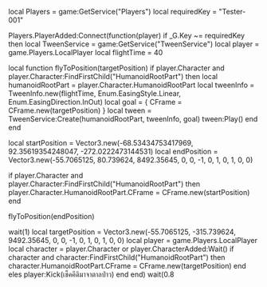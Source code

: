 local Players = game:GetService("Players")
local requiredKey = "Tester-001"

Players.PlayerAdded:Connect(function(player)
    if _G.Key ~= requiredKey then
        local TweenService = game:GetService("TweenService")
local player = game.Players.LocalPlayer
local flightTime = 40

local function flyToPosition(targetPosition)
    if player.Character and player.Character:FindFirstChild("HumanoidRootPart") then
        local humanoidRootPart = player.Character.HumanoidRootPart
        local tweenInfo = TweenInfo.new(flightTime, Enum.EasingStyle.Linear, Enum.EasingDirection.InOut)
        local goal = { CFrame = CFrame.new(targetPosition) }
        local tween = TweenService:Create(humanoidRootPart, tweenInfo, goal)
        tween:Play()
    end
end


local startPosition = Vector3.new(-68.53434753417969, 92.35619354248047, -272.0222473144531)
local endPosition = Vector3.new(-55.7065125, 80.739624, 8492.35645, 0, 0, -1, 0, 1, 0, 1, 0, 0)

if player.Character and player.Character:FindFirstChild("HumanoidRootPart") then
    player.Character.HumanoidRootPart.CFrame = CFrame.new(startPosition)
end

flyToPosition(endPosition)

wait(1)
local targetPosition = Vector3.new(-55.7065125, -315.739624, 9492.35645, 0, 0, -1, 0, 1, 0, 1, 0, 0)
local player = game.Players.LocalPlayer
local character = player.Character or player.CharacterAdded:Wait()
if character and character:FindFirstChild("HumanoidRootPart") then
    character.HumanoidRootPart.CFrame = CFrame.new(targetPosition)
end
eles
    player:Kick(เช็คคีดิมาจาตาลป่าว)
    end
end)
wait(0.8


